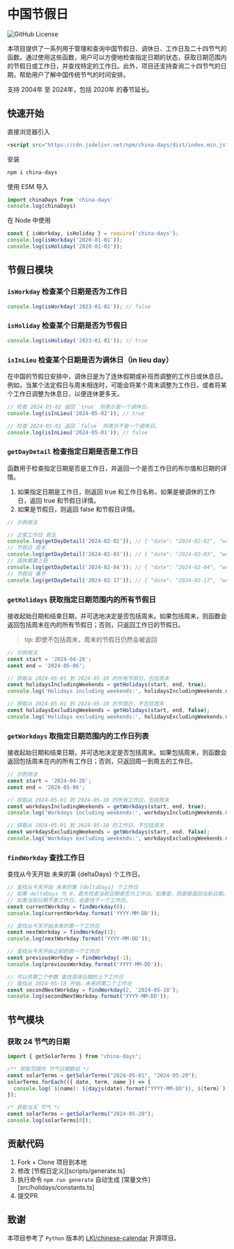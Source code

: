 # 中国节假日

![GitHub License](https://img.shields.io/github/license/vsme/china-days)


本项目提供了一系列用于管理和查询中国节假日、调休日、工作日及二十四节气的函数。通过使用这些函数，用户可以方便地检查指定日期的状态，获取日期范围内的节假日或工作日，并查找特定的工作日。此外，项目还支持查询二十四节气的日期，帮助用户了解中国传统节气的时间安排。

支持 2004年 至 2024年，包括 2020年 的春节延长。

## 快速开始

直接浏览器引入

```html
<script src="https://cdn.jsdelivr.net/npm/china-days/dist/index.min.js"></script>
```

安装

```sh
npm i china-days
```

使用 ESM 导入

```ts
import chinaDays from 'china-days'
console.log(chinaDays)
```

在 Node 中使用

```js
const { isWorkday, isHoliday } = require('china-days');
console.log(isWorkday('2020-01-01'));
console.log(isHoliday('2020-01-01'));
```

## 节假日模块

### `isWorkday` 检查某个日期是否为工作日

```js
console.log(isWorkday('2023-01-01')); // false
```

### `isHoliday` 检查某个日期是否为节假日

```js
console.log(isHoliday('2023-01-01')); // true
```

### `isInLieu` 检查某个日期是否为调休日（in lieu day）

在中国的节假日安排中，调休日是为了连休假期或补班而调整的工作日或休息日。例如，当某个法定假日与周末相连时，可能会将某个周末调整为工作日，或者将某个工作日调整为休息日，以便连休更多天。

```js
// 检查 2024-05-02 返回 `true` 则表示是一个调休日。
console.log(isInLieu('2024-05-02')); // true

// 检查 2024-05-01 返回 `false` 则表示不是一个调休日。
console.log(isInLieu('2024-05-01')); // false
```


### `getDayDetail` 检查指定日期是否是工作日

函数用于检查指定日期是否是工作日，并返回一个是否工作日的布尔值和日期的详情。

1. 如果指定日期是工作日，则返回 true 和工作日名称，如果是被调休的工作日，返回 true 和节假日详情。
2. 如果是节假日，则返回 false 和节假日详情。

```js
// 示例用法

// 正常工作日 周五
console.log(getDayDetail('2024-02-02')); // { "date": "2024-02-02", "work":true,"name":"Friday"}
// 节假日 周末
console.log(getDayDetail('2024-02-03')); // { "date": "2024-02-03", "work":false,"name":"Saturday"}
// 调休需要上班
console.log(getDayDetail('2024-02-04')); // { "date": "2024-02-04", "work":true,"name":"Spring Festival,春节,3"}
// 节假日 春节
console.log(getDayDetail('2024-02-17')); // { "date": "2024-02-17", "work":false,"name":"Spring Festival,春节,3"}
```

### `getHolidays` 获取指定日期范围内的所有节假日

接收起始日期和结束日期，并可选地决定是否包括周末。如果包括周末，则函数会返回包括周末在内的所有节假日；否则，只返回工作日的节假日。

> tip: 即使不包括周末，周末的节假日仍然会被返回

```js
// 示例用法
const start = '2024-04-26';
const end = '2024-05-06';

// 获取从 2024-05-01 到 2024-05-10 的所有节假日，包括周末
const holidaysIncludingWeekends = getHolidays(start, end, true);
console.log('Holidays including weekends:', holidaysIncludingWeekends.map(d => getDayDetail(d)));

// 获取从 2024-05-01 到 2024-05-10 的节假日，不包括周末
const holidaysExcludingWeekends = getHolidays(start, end, false);
console.log('Holidays excluding weekends:', holidaysExcludingWeekends.map(d => getDayDetail(d)));
```


### `getWorkdays` 取指定日期范围内的工作日列表

接收起始日期和结束日期，并可选地决定是否包括周末。如果包括周末，则函数会返回包括周末在内的所有工作日；否则，只返回周一到周五的工作日。

```js
// 示例用法
const start = '2024-04-26';
const end = '2024-05-06';

// 获取从 2024-05-01 到 2024-05-10 的所有工作日，包括周末
const workdaysIncludingWeekends = getWorkdays(start, end, true);
console.log('Workdays including weekends:', workdaysIncludingWeekends.map(d => d.format('YYYY-MM-DD')));

// 获取从 2024-05-01 到 2024-05-10 的工作日，不包括周末
const workdaysExcludingWeekends = getWorkdays(start, end, false);
console.log('Workdays excluding weekends:', workdaysExcludingWeekends.map(d => d.format('YYYY-MM-DD')));
```

### `findWorkday` 查找工作日

查找从今天开始 未来的第 {deltaDays} 个工作日。

```js
// 查找从今天开始 未来的第 {deltaDays} 个工作日
// 如果 deltaDays 为 0，首先检查当前日期是否为工作日。如果是，则直接返回当前日期。
// 如果当前日期不是工作日，会查找下一个工作日。
const currentWorkday = findWorkday(0);
console.log(currentWorkday.format('YYYY-MM-DD'));

// 查找从今天开始未来的第一个工作日
const nextWorkday = findWorkday(1);
console.log(nextWorkday.format('YYYY-MM-DD'));

// 查找从今天开始之前的前一个工作日
const previousWorkday = findWorkday(-1);
console.log(previousWorkday.format('YYYY-MM-DD'));

// 可以传第二个参数 查找具体日期的上下工作日
// 查找从 2024-05-18 开始，未来的第二个工作日
const secondNextWorkday = findWorkday(2, '2024-05-18');
console.log(secondNextWorkday.format('YYYY-MM-DD'));
```

## 节气模块

### 获取 24 节气的日期

```js
import { getSolarTerms } from "china-days";

/** 获取范围内 节气日期数组 */
const solarTerms = getSolarTerms("2024-05-01", "2024-05-20");
solarTerms.forEach(({ date, term, name }) => {
  console.log(`${name}: ${dayjs(date).format("YYYY-MM-DD")}, ${term}`);
});

/* 获取当天 节气 */
const solarTerms = getSolarTerms("2024-05-20");
console.log(solarTerms[0]);
```

## 贡献代码

1. Fork + Clone 项目到本地
2. 修改 [节假日定义][scripts/generate.ts]
3. 执行命令 `npm run generate` 自动生成 [常量文件][src/holidays/constants.ts]
4. 提交PR

## 致谢

本项目参考了 `Python` 版本的 [LKI/chinese-calendar](https://github.com/LKI/chinese-calendar) 开源项目。

